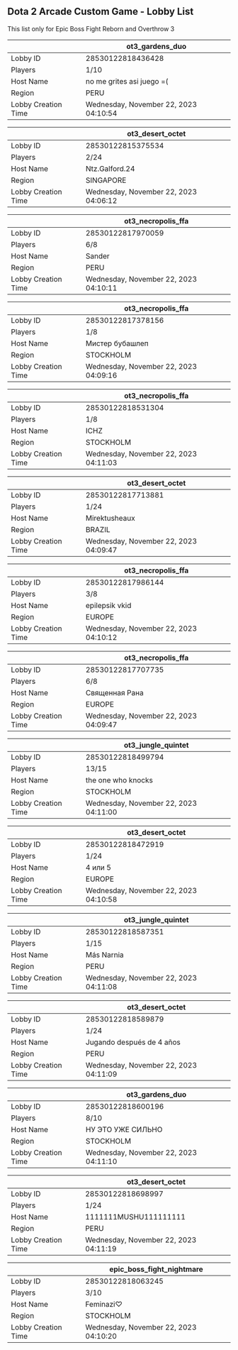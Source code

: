 ## Dota 2 Arcade Custom Game - Lobby List

This list only for Epic Boss Fight Reborn and Overthrow 3

|  | ot3_gardens_duo |
| ------ | ------ |
| Lobby ID | 28530122818436428 |
| Players | 1/10 |
| Host Name | no me grites asi juego =( |
| Region | PERU |
| Lobby Creation Time | Wednesday, November 22, 2023 04:10:54 |


|  | ot3_desert_octet |
| ------ | ------ |
| Lobby ID | 28530122815375534 |
| Players | 2/24 |
| Host Name | Ntz.Galford.24 |
| Region | SINGAPORE |
| Lobby Creation Time | Wednesday, November 22, 2023 04:06:12 |


|  | ot3_necropolis_ffa |
| ------ | ------ |
| Lobby ID | 28530122817970059 |
| Players | 6/8 |
| Host Name | Sander |
| Region | PERU |
| Lobby Creation Time | Wednesday, November 22, 2023 04:10:11 |


|  | ot3_necropolis_ffa |
| ------ | ------ |
| Lobby ID | 28530122817378156 |
| Players | 1/8 |
| Host Name | Мистер бубашлеп |
| Region | STOCKHOLM |
| Lobby Creation Time | Wednesday, November 22, 2023 04:09:16 |


|  | ot3_necropolis_ffa |
| ------ | ------ |
| Lobby ID | 28530122818531304 |
| Players | 1/8 |
| Host Name | ICHZ |
| Region | STOCKHOLM |
| Lobby Creation Time | Wednesday, November 22, 2023 04:11:03 |


|  | ot3_desert_octet |
| ------ | ------ |
| Lobby ID | 28530122817713881 |
| Players | 1/24 |
| Host Name | Mirektusheaux |
| Region | BRAZIL |
| Lobby Creation Time | Wednesday, November 22, 2023 04:09:47 |


|  | ot3_necropolis_ffa |
| ------ | ------ |
| Lobby ID | 28530122817986144 |
| Players | 3/8 |
| Host Name | epilepsik vkid |
| Region | EUROPE |
| Lobby Creation Time | Wednesday, November 22, 2023 04:10:12 |


|  | ot3_necropolis_ffa |
| ------ | ------ |
| Lobby ID | 28530122817707735 |
| Players | 6/8 |
| Host Name | Священная Рана |
| Region | EUROPE |
| Lobby Creation Time | Wednesday, November 22, 2023 04:09:47 |


|  | ot3_jungle_quintet |
| ------ | ------ |
| Lobby ID | 28530122818499794 |
| Players | 13/15 |
| Host Name | the one who knocks |
| Region | STOCKHOLM |
| Lobby Creation Time | Wednesday, November 22, 2023 04:11:00 |


|  | ot3_desert_octet |
| ------ | ------ |
| Lobby ID | 28530122818472919 |
| Players | 1/24 |
| Host Name | 4 или 5 |
| Region | EUROPE |
| Lobby Creation Time | Wednesday, November 22, 2023 04:10:58 |


|  | ot3_jungle_quintet |
| ------ | ------ |
| Lobby ID | 28530122818587351 |
| Players | 1/15 |
| Host Name | Más Narnia |
| Region | PERU |
| Lobby Creation Time | Wednesday, November 22, 2023 04:11:08 |


|  | ot3_desert_octet |
| ------ | ------ |
| Lobby ID | 28530122818589879 |
| Players | 1/24 |
| Host Name | Jugando después de 4 años |
| Region | PERU |
| Lobby Creation Time | Wednesday, November 22, 2023 04:11:09 |


|  | ot3_gardens_duo |
| ------ | ------ |
| Lobby ID | 28530122818600196 |
| Players | 8/10 |
| Host Name | НУ ЭТО УЖЕ СИЛЬНО |
| Region | STOCKHOLM |
| Lobby Creation Time | Wednesday, November 22, 2023 04:11:10 |


|  | ot3_desert_octet |
| ------ | ------ |
| Lobby ID | 28530122818698997 |
| Players | 1/24 |
| Host Name | 1111111MUSHU111111111 |
| Region | PERU |
| Lobby Creation Time | Wednesday, November 22, 2023 04:11:19 |


|  | epic_boss_fight_nightmare |
| ------ | ------ |
| Lobby ID | 28530122818063245 |
| Players | 3/10 |
| Host Name | Feminazi♡ |
| Region | STOCKHOLM |
| Lobby Creation Time | Wednesday, November 22, 2023 04:10:20 |


